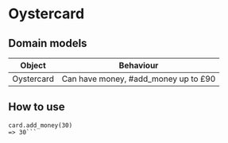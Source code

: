 # Oystercard
## Domain models

Object | Behaviour
-------|----------
Oystercard|Can have money, #add_money up to £90

## How to use
``` card = Oystercard.new
card.add_money(30)
=> 30```
